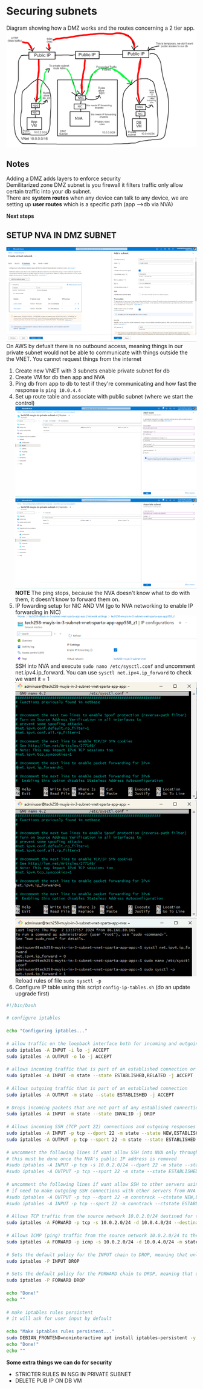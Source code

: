 # Securing subnets
Diagram showing how a DMZ works and the routes concerning a 2 tier app.
![alt text](images/image.png)
## Notes
Adding a DMZ adds layers to enforce security<br>
Demilitarized zone DMZ subnet is you firewall it filters traffic only allow certain traffic into your db subnet.<br>
There are **system routes** when any device can talk to any device, we are setting up **user routes** which is a specific path (app -->db via NVA) <br>

**Next steps**
## SETUP NVA IN DMZ SUBNET 
![alt text](images/image1.png)
On AWS by defualt there is no outbound access, meaning things in our private subnet would not be able to communicate with things outside the the VNET. You cannot request things from the internet
1. Create new VNET with 3 subnets enable private subnet for db
2. Create VM for db then app and NVA 
3. Ping db from app to db to test if they're communicating and how fast the response is `ping 10.0.4.4`
4. Set up route table and associate with public subnet (where we start the control)
![alt text](images/image2.png)
![alt text](images/image3.png)<br>
**NOTE** The ping stops, because the NVA doesn't know what to do with them, it doesn't know to forward them on.
5. IP fowarding setup for NIC AND VM (go to NVA networking to enable IP forwarding in NIC)
![alt text](images/image4.png)
SSH into NVA and execute `sudo nano /etc/sysctl.conf` and uncomment net.ipv4.ip_forward. You can use `sysctl net.ipv4.ip_forward` to check we want it = 1
![alt text](images/image6.png)
![alt text](images/image5.png)
![alt text](images/image7.png)<br>
Reload rules of file `sudo sysctl -p`
6. Configure IP table using this script `config-ip-tables.sh` (do an update upgrade first)
```bash
#!/bin/bash
 
# configure iptables
 
echo "Configuring iptables..."
 
# allow traffic on the loopback interface both for incoming and outgoing traffic
sudo iptables -A INPUT -i lo -j ACCEPT
sudo iptables -A OUTPUT -o lo -j ACCEPT
 
# allows incoming traffic that is part of an established connection or related to an established connection
sudo iptables -A INPUT -m state --state ESTABLISHED,RELATED -j ACCEPT
 
# Allows outgoing traffic that is part of an established connection
sudo iptables -A OUTPUT -m state --state ESTABLISHED -j ACCEPT
 
# Drops incoming packets that are not part of any established connection
sudo iptables -A INPUT -m state --state INVALID -j DROP
 
# Allows incoming SSH (TCP port 22) connections and outgoing responses to those connections.
sudo iptables -A INPUT -p tcp --dport 22 -m state --state NEW,ESTABLISHED -j ACCEPT
sudo iptables -A OUTPUT -p tcp --sport 22 -m state --state ESTABLISHED -j ACCEPT
 
# uncomment the following lines if want allow SSH into NVA only through the public subnet (app VM as a jumpbox)
# this must be done once the NVA's public IP address is removed
#sudo iptables -A INPUT -p tcp -s 10.0.2.0/24 --dport 22 -m state --state NEW,ESTABLISHED -j ACCEPT
#sudo iptables -A OUTPUT -p tcp --sport 22 -m state --state ESTABLISHED -j ACCEPT
 
# uncomment the following lines if want allow SSH to other servers using the NVA as a jumpbox
# if need to make outgoing SSH connections with other servers from NVA
#sudo iptables -A OUTPUT -p tcp --dport 22 -m conntrack --ctstate NEW,ESTABLISHED -j ACCEPT
#sudo iptables -A INPUT -p tcp --sport 22 -m conntrack --ctstate ESTABLISHED -j ACCEPT
 
# Allows TCP traffic from the source network 10.0.2.0/24 destined for the destination network 10.0.4.0/24 on port 27017 (presumably MongoDB) to pass through the firewall.
sudo iptables -A FORWARD -p tcp -s 10.0.2.0/24 -d 10.0.4.0/24 --destination-port 27017 -m tcp -j ACCEPT
 
# Allows ICMP (ping) traffic from the source network 10.0.2.0/24 to the destination network 10.0.4.0/24, both for new requests and for established connections (replies).
sudo iptables -A FORWARD -p icmp -s 10.0.2.0/24 -d 10.0.4.0/24 -m state --state NEW,ESTABLISHED -j ACCEPT
 
# Sets the default policy for the INPUT chain to DROP, meaning that unless explicitly allowed by rules above this command, all incoming traffic will be dropped.
sudo iptables -P INPUT DROP
 
# Sets the default policy for the FORWARD chain to DROP, meaning that unless explicitly allowed by rules above this command, all forwarded traffic will be dropped.
sudo iptables -P FORWARD DROP
 
echo "Done!"
echo ""
 
# make iptables rules persistent
# it will ask for user input by default
 
echo "Make iptables rules persistent..."
sudo DEBIAN_FRONTEND=noninteractive apt install iptables-persistent -y
echo "Done!"
echo ""
```






**Some extra things we can do for security**
- STRICTER RULES IN NSG IN PRIVATE SUBNET
- DELETE PUB IP ON DB VM
